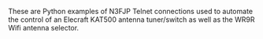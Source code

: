 These are Python examples of N3FJP Telnet connections used to automate the control of an 
Elecraft KAT500 antenna tuner/switch as well as the WR9R Wifi antenna selector.
